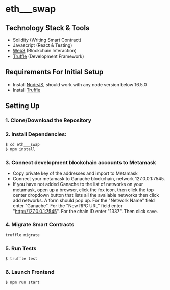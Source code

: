 # eth___swap
## Technology Stack & Tools
- Solidity (Writing Smart Contract)
- Javascript (React & Testing)
- [Web3](https://web3js.readthedocs.io/en/v1.7.1/) (Blockchain Interaction)
- [Truffle](https://trufflesuite.com/tutorial/index.html) (Development Framework)

## Requirements For Initial Setup

- Install [NodeJS](https://nodejs.org/en/), should work with any node version below 16.5.0
- Install [Truffle](https://trufflesuite.com/tutorial/index.html)

## Setting Up

### 1. Clone/Download the Repository
### 2. Install Dependencies:
```bash
$ cd eth___swap
$ npm install
```

### 3. Connect development blockchain accounts to Metamask

- Copy private key of the addresses and import to Metamask
- Connect your metamask to Ganache blockchain, network 127.0.0.1:7545.
- If you have not added Ganache to the list of networks on your metamask, open up a browser, click the fox icon, then click the top center dropdown button that lists all the available networks then click add networks. A form should pop up. For the "Network Name" field enter "Ganache". For the "New RPC URL" field enter "http://127.0.0.1:7545". For the chain ID enter "1337". Then click save.

### 4. Migrate Smart Contracts
```bash
truffle migrate
```
### 5. Run Tests
```bash
$ truffle test
```
### 6. Launch Frontend
```bash
$ npm run start
```



